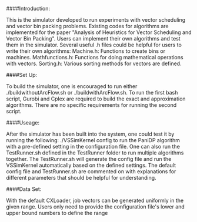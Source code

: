 ####Introduction:

This is the simulator developed to run experiments with vector scheduling and vector bin packing problems. 
Existing codes for algorithms are implemented for the paper "Analysis of Heuristics for Vector Scheduling and Vector Bin Packing". 
Users can implement their own algorithms and test them in the simulator.
Several useful .h files could be helpful for users to write their own algorithms:
Machine.h: Functions to create bins or machines.
Mathfunctions.h: Functions for doing mathematical operations with vectors.
Sorting.h: Various sorting methods for vectors are defined.

####Set Up:

To build the simulator, one is encouraged to run either ./buildwithoutArcFlow.sh or ./buildwithArcFlow.sh.
To run the first bash script, Gurobi and Cplex are required to build the exact and approximation algorithms.
There are no specific requirements for running the second script.

####Useage:

After the simulator has been built into the system, one could test it by running the following:
./VSSimKernel config
to run the PaniDP algorithm with a pre-defined setting in the configuration file.
One can also run the TestRunner.sh defined in the TestRunner folder to run multiple algorithms together.
The TestRunner.sh will generate the config file and run the VSSimKernel automatically based on the defined settings. 
The default config file and TestRunner.sh are commented on with explanations for different parameters that should be helpful for understanding.

####Data Set:

With the default CXLoader, job vectors can be generated uniformly in the given range.
Users only need to provide the configuration file's lower and upper bound numbers to define the range
